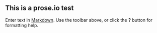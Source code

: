 ## This is a prose.io test


Enter text in [Markdown](http://daringfireball.net/projects/markdown/). Use the toolbar above, or click the **?** button for formatting help.
